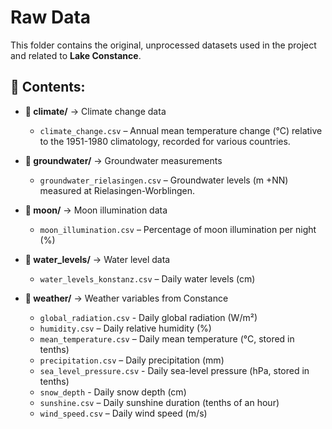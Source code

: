 # Raw Data
This folder contains the original, unprocessed datasets used in the project and related to **Lake Constance**.

## 📂 Contents:

- **📁 climate/** → Climate change data
  - `climate_change.csv` – Annual mean temperature change (°C) relative to the 1951-1980 climatology, recorded for various countries.
 
- **📁 groundwater/** → Groundwater measurements
  - `groundwater_rielasingen.csv` – Groundwater levels (m +NN) measured at Rielasingen-Worblingen.
 
- **📁 moon/** → Moon illumination data
  - `moon_illumination.csv` – Percentage of moon illumination per night (%)
 
- **📁 water_levels/** → Water level data
  - `water_levels_konstanz.csv` – Daily water levels (cm)

- **📁 weather/** → Weather variables from Constance
  - `global_radiation.csv` - Daily global radiation (W/m²)
  - `humidity.csv` – Daily relative humidity (%)
  - `mean_temperature.csv` – Daily mean temperature (°C, stored in tenths)
  - `precipitation.csv` – Daily precipitation (mm)
  - `sea_level_pressure.csv` - Daily sea-level pressure (hPa, stored in tenths)
  - `snow_depth` - Daily snow depth (cm)
  - `sunshine.csv` – Daily sunshine duration (tenths of an hour)
  - `wind_speed.csv` – Daily wind speed (m/s)






